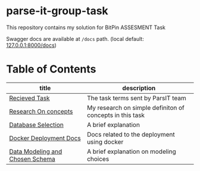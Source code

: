 # parse-it-group-task

This repository contains my solution for BitPin ASSESMENT Task

Swagger docs are available at `/docs` path. (local default: [127.0.0.1:8000/docs](127.0.0.1:8000/docs))

# Table of Contents

| title | description |
| ----- | ----------- |
| [Recieved Task](Planning/task_terms.md) | The task terms sent by ParsIT team |
| [Research On concepts](Planning/reseach_on_concepts.md) | My research on simple definiton of concepts in this task |
| [Database Selection](Planning/select_database.md) | A brief explanation |
| [Docker Deployment Docs](docs/docker_deployment.md) | Docs related to the deployment using docker |
| [Data Modeling and Chosen Schema](Planning/chosen_schema.md) | A brief explanation on modeling choices |